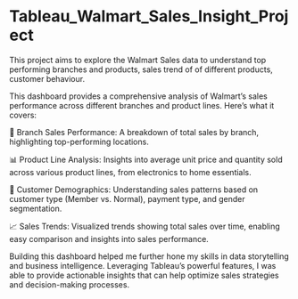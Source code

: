 # Tableau_Walmart_Sales_Insight_Project
This project aims to explore the Walmart Sales data to understand top performing branches and products, sales trend of of different products, customer behaviour.


This dashboard provides a comprehensive analysis of Walmart’s sales performance across different branches and product lines. Here’s what it covers:

💼 Branch Sales Performance: A breakdown of total sales by branch, highlighting top-performing locations.

📊 Product Line Analysis: Insights into average unit price and quantity sold across various product lines, from electronics to home essentials.

🛒 Customer Demographics: Understanding sales patterns based on customer type (Member vs. Normal), payment type, and gender segmentation.

📈 Sales Trends: Visualized trends showing total sales over time, enabling easy comparison and insights into sales performance.

Building this dashboard helped me further hone my skills in data storytelling and business intelligence. Leveraging Tableau’s powerful features, I was able to provide actionable insights that can help optimize sales strategies and decision-making processes.
